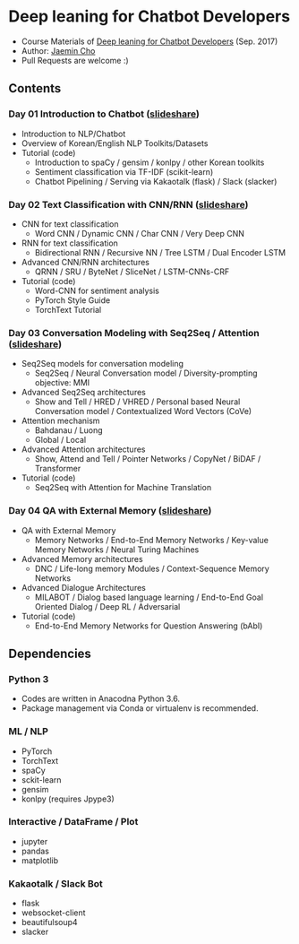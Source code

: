 # Deep leaning for Chatbot Developers
- Course Materials of [Deep leaning for Chatbot Developers](http://www.fastcampus.co.kr/data_seminar_chatbot/) (Sep. 2017)
- Author: [Jaemin Cho](mailto:heythisischo@gmail.com)
- Pull Requests are welcome :)

## Contents

### Day 01 Introduction to Chatbot ([slideshare](https://www.slideshare.net/JaeminCho6/dl-chatbot-seminar-day-01-80593691))
- Introduction to NLP/Chatbot
- Overview of Korean/English NLP Toolkits/Datasets
- Tutorial (code)
    - Introduction to spaCy / gensim / konlpy / other Korean toolkits
    - Sentiment classification via TF-IDF (scikit-learn)
    - Chatbot Pipelining / Serving via Kakaotalk (flask) / Slack (slacker)

### Day 02 Text Classification with CNN/RNN ([slideshare](https://www.slideshare.net/JaeminCho6/dl-chatbot-seminar-day-02))
- CNN for text classification
    - Word CNN / Dynamic CNN / Char CNN / Very Deep CNN
- RNN for text classification
    - Bidirectional RNN / Recursive NN / Tree LSTM / Dual Encoder LSTM
- Advanced CNN/RNN architectures
    - QRNN / SRU / ByteNet / SliceNet / LSTM-CNNs-CRF
- Tutorial (code)
    - Word-CNN for sentiment analysis
    - PyTorch Style Guide
    - TorchText Tutorial

### Day 03 Conversation Modeling with Seq2Seq / Attention ([slideshare](https://www.slideshare.net/JaeminCho6/dl-chatbot-seminar-day-03))
- Seq2Seq models for conversation modeling
    - Seq2Seq / Neural Conversation model / Diversity-prompting objective: MMI
- Advanced Seq2Seq architectures
    - Show and Tell / HRED / VHRED / Personal based Neural Conversation model / Contextualized Word Vectors (CoVe)
- Attention mechanism
    - Bahdanau / Luong
    - Global / Local
- Advanced Attention architectures
    - Show, Attend and Tell / Pointer Networks / CopyNet / BiDAF / Transformer
- Tutorial (code)
    - Seq2Seq with Attention for Machine Translation

### Day 04 QA with External Memory ([slideshare](https://www.slideshare.net/JaeminCho6/dl-chatbot-seminar-day-04))
- QA with External Memory
    - Memory Networks / End-to-End Memory Networks / Key-value Memory Networks / Neural Turing Machines
- Advanced Memory architectures
    - DNC / Life-long memory Modules / Context-Sequence Memory Networks
- Advanced Dialogue Architectures
    - MILABOT / Dialog based language learning / End-to-End Goal Oriented Dialog / Deep RL / Adversarial
- Tutorial (code)
    - End-to-End Memory Networks for Question Answering (bAbI)

## Dependencies

### Python 3
- Codes are written in Anacodna Python 3.6.
- Package management via Conda or virtualenv is recommended.

### ML / NLP
- PyTorch
- TorchText
- spaCy
- sckit-learn
- gensim
- konlpy (requires Jpype3)

### Interactive / DataFrame / Plot
- jupyter
- pandas
- matplotlib

### Kakaotalk / Slack Bot
- flask
- websocket-client
- beautifulsoup4
- slacker
